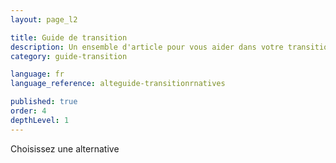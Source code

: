 ```yaml
---
layout: page_l2

title: Guide de transition
description: Un ensemble d'article pour vous aider dans votre transition vers services numériques plus éthiques et resonsables.
category: guide-transition

language: fr
language_reference: alteguide-transitionrnatives

published: true
order: 4
depthLevel: 1
---
```


Choisissez une alternative